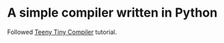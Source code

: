 # A simple compiler written in Python
Followed [Teeny Tiny Compiler](https://austinhenley.com/blog/teenytinycompiler1.html) tutorial.

